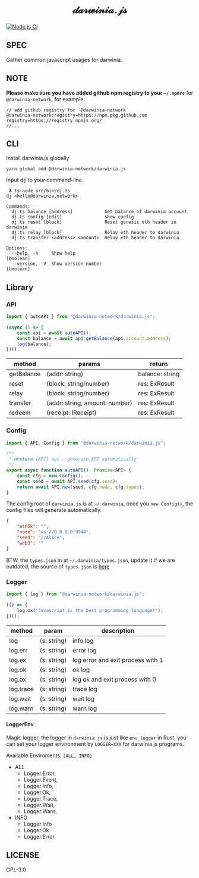 <h1 align="center">
𝒹𝒶𝓇𝓌𝒾𝓃𝒾𝒶.𝒿𝓈
</h1>

[![Node.js CI][workflow-badge]][github]

## SPEC

Gather common javascript usages for darwinia.

## NOTE

**Please make sure you have added github npm registry to your `~/.npmrc`** for `@darwinia-network`, for example:

```npmrc
// add github registry for `@darwinia-network`
@darwinia-network:registry=https://npm.pkg.github.com
registry=https://registry.npmjs.org/
//...
```

## CLI

Install darwinia.js globally

```shell
yarn global add @darwinia-network/darwinia.js
```

Input <kbd>dj</kbd> to your command-line.

```text
 𝝺 ts-node src/bin/dj.ts            
dj <hello@darwinia.network>

Commands:
  dj.ts balance [address]            Get balance of darwinia account
  dj.ts config [edit]                show config
  dj.ts reset [block]                Reset genesis eth header in darwinia
  dj.ts relay [block]                Relay eth header to darwinia
  dj.ts transfer <address> <amount>  Relay eth header to darwinia

Options:
  --help, -h     Show help                                             [boolean]
  --version, -V  Show version number                                   [boolean]
```

## Library

### API

```javascript
import { autoAPI } from "@darwinia-network/darwinia.js";

(async () => {
    const api = await autoAPI();
    const balance = await api.getBalance(api.account.address);
    log(balance);
})();
```

| method     | params                         | return          |
|------------|--------------------------------|-----------------|
| getBalance | (addr: string)                 | balance: string |
| reset      | (block: string/number)         | res: ExResult   |
| relay      | (block: string/number)         | res: ExResult   |
| transfer   | (addr: string, amount: number) | res: ExResult   |
| redeem     | (receipt: IReceipt)            | res: ExResult   |

### Config

```javascript
import { API, Config } from "@darwinia-network/darwinia.js";

/**
 * @return {API} api - generate API automatically
 */
export async function autoAPI(): Promise<API> {
    const cfg = new Config();
    const seed = await API.seed(cfg.seed);
    return await API.new(seed, cfg.node, cfg.types);
}

```

The config root of `darwinia.js` is at `~/.darwinia`, once you `new Config()`, the config
files will generate automatically.

```json
{
    "ethSk": "",
    "node": "ws://0.0.0.0:9944",
    "seed": "//Alice",
    "web3": ""
}
```

BTW, the `types.json` in at `~/.darwinia/types.json`, update it if we are outdated, the source
of `types.json` is [here][types.json]

### Logger

```javascript
import { log } from "@darwinia-network/darwinia.js";

(() => {
    log.ox("Javascript is the best programming language!");
})();
```

| method    | param       | description                       |
|-----------|-------------|-----------------------------------|
| log       | (s: string) | info log                          |
| log.err   | (s: string) | error log                         |
| log.ex    | (s: string) | log error and exit process with 1 |
| log.ok    | (s: string) | ok log                            |
| log.ox    | (s: string) | log ok and exit process with 0    |
| log.trace | (s: string) | trace log                         |
| log.wait  | (s: string) | wait log                          |
| log.warn  | (s: string) | warn log                          |

#### LoggerEnv

Magic logger, the logger in `darwinia.js` is just like `env_logger` in Rust, you can set your
logger environment by `LOGGER=XXX` for darwinia.js programs.

Available Enviroments: `[ALL, INFO]`

+ ALL
  + Logger.Error,
  + Logger.Event,
  + Logger.Info,
  + Logger.Ok,
  + Logger.Trace,
  + Logger.Wait,
  + Logger.Warn,
+ INFO
  + Logger.Info
  + Logger.Ok
  + Logger.Error


## LICENSE

GPL-3.0

[github]: https://github.com/darwinia-network/darwinia.js
[workflow-badge]: https://github.com/darwinia-network/darwinia.js/workflows/Node.js%20CI/badge.svg
[types.json]: https://github.com/darwinia-network/darwinia/blob/master/runtime/crab/types.json
